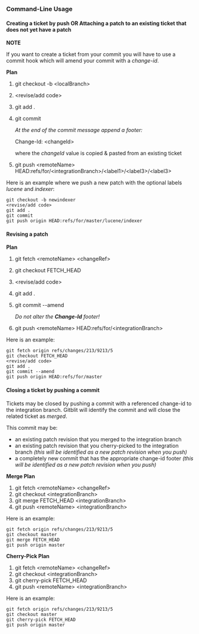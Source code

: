 ### Command-Line Usage

#### Creating a ticket by push OR Attaching a patch to an existing ticket that does not yet have a patch

**NOTE**

If you want to create a ticket from your commit you will have to use a commit hook which will amend your commit with a *change-id*.

**Plan**

1. git checkout -b &lt;localBranch&gt;
2. &lt;revise/add code&gt;
3. git add .
4. git commit

   *At the end of the commit message append a footer:*

   Change-Id: &lt;changeId&gt;

   where the *changeId* value is copied & pasted from an existing ticket
5. git push &lt;remoteName&gt; HEAD:refs/for/&lt;integrationBranch&gt;/&lt;label1&gt;/&lt;label3&gt;/&lt;label3&gt;

Here is an example where we push a new patch with the optional labels *lucene* and *indexer*:

    git checkout -b newindexer
    <revise/add code>
    git add .
    git commit
    git push origin HEAD:refs/for/master/lucene/indexer

#### Revising a patch

**Plan**

1. git fetch &lt;remoteName> &lt;changeRef&gt;
2. git checkout FETCH_HEAD
3. &lt;revise/add code&gt;
4. git add .
5. git commit --amend

   *Do not alter the **Change-Id** footer!*
6. git push &lt;remoteName> HEAD:refs/for/&lt;integrationBranch&gt;

Here is an example:

    git fetch origin refs/changes/213/9213/5
    git checkout FETCH_HEAD
    <revise/add code>
    git add .
    git commit --amend
    git push origin HEAD:refs/for/master

#### Closing a ticket by pushing a commit

Tickets may be closed by pushing a commit with a referenced change-id to the integration branch.  Gitblit will identify the commit and will close the related ticket as *merged*.

This commit may be:

- an existing patch revision that you merged to the integration branch
- an existing patch revision that you cherry-picked to the integration branch
*(this will be identified as a new patch revision when you push)*
- a completely new commit that has the appropriate change-id footer
*(this will be identified as a new patch revision when you push)*

**Merge Plan**

1. git fetch &lt;remoteName&gt; &lt;changeRef&gt;
2. git checkout &lt;integrationBranch&gt;
3. git merge FETCH_HEAD &lt;integrationBranch&gt;
4. git push &lt;remoteName&gt; &lt;integrationBranch&gt;

Here is an example:

    git fetch origin refs/changes/213/9213/5
    git checkout master
    git merge FETCH_HEAD
    git push origin master

**Cherry-Pick Plan**

1. git fetch &lt;remoteName&gt; &lt;changeRef&gt;
2. git checkout &lt;integrationBranch&gt;
3. git cherry-pick FETCH_HEAD
4. git push &lt;remoteName&gt; &lt;integrationBranch&gt;

Here is an example:

    git fetch origin refs/changes/213/9213/5
    git checkout master
    git cherry-pick FETCH_HEAD
    git push origin master

